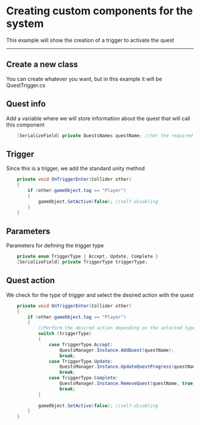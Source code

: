 # Creating custom components for the system
This example will show the creation of a trigger to activate the quest
****

## Create a new class
You can create whatever you want, but in this example it will be QuestTrigger.cs

## Quest info
Add a variable where we will store information about the quest that will call this component
```c#
    [SerializeField] private QuestsNames questName; //Set the required quest from inspector
```

## Trigger
Since this is a trigger, we add the standard unity method
```c#
    private void OnTriggerEnter(Collider other)
    {
        if (other.gameObject.tag == "Player")
        {
            gameObject.SetActive(false); //self-disabling
        }
    }
```

## Parameters
Parameters for defining the trigger type
```c#
    private enum TriggerType { Accept, Update, Complete }
    [SerializeField] private TriggerType triggerType;
```
## Quest action
We check for the type of trigger and select the desired action with the quest
```c#
    private void OnTriggerEnter(Collider other)
    {
        if (other.gameObject.tag == "Player")
        {
            //Perform the desired action depending on the selected type
            switch (triggerType)
            {
                case TriggerType.Accept:
                    QuestsManager.Instance.AddQuest(questName);
                    break;
                case TriggerType.Update:
                    QuestsManager.Instance.UpdateQuestProgress(questName);
                    break;
                case TriggerType.Complete:
                    QuestsManager.Instance.RemoveQuest(questName, true);
                    break;
            }
    
            gameObject.SetActive(false); //self-disabling
        }
    }
```